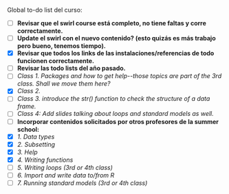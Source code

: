 Global to-do list del curso:

- [ ] **Revisar que el swirl course está completo, no tiene faltas y corre correctamente.**
- [ ] **Update el swirl con el nuevo contenido? (esto quizás es más trabajo pero bueno, tenemos tiempo).**
- [x] **Revisar que todos los links de las instalaciones/referencias de todo funcionen correctamente.**
- [ ] **Revisar las todo lists del año pasado.**
- [ ] _Class 1. Packages and how to get help--those topics are part of the 3rd class. Shall we move them here?_
- [x] _Class 2._
- [ ] _Class 3. introduce the str() function to check the structure of a data frame._
- [ ] _Class 4: Add slides talking about loops and standard models as well._
- [ ] **Incorporar contenidos solicitados por otros profesores de la summer school:**
- [x] _1. Data types_
- [x] _2. Subsetting_
- [x] _3. Help_
- [x] _4. Writing functions_
- [ ] _5. Writing loops (3rd or 4th class)_
- [ ] _6. Import and write data to/from R_
- [ ] _7. Running standard models (3rd or 4th class)_
